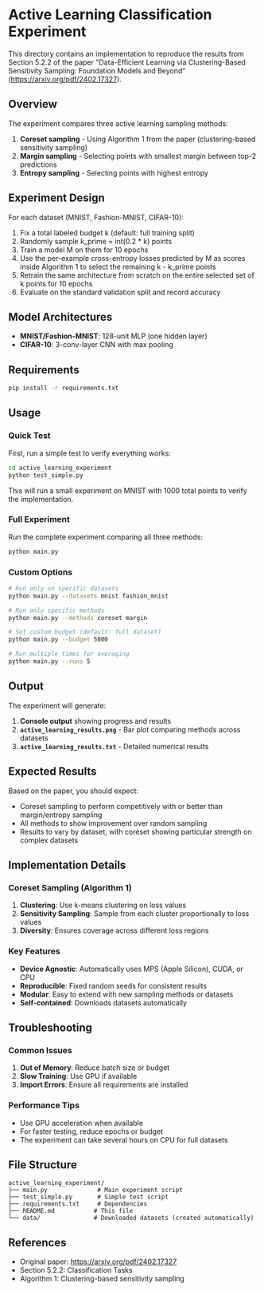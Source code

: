 # Active Learning Classification Experiment

This directory contains an implementation to reproduce the results from Section 5.2.2 of the paper "Data-Efficient Learning via Clustering-Based Sensitivity Sampling: Foundation Models and Beyond" (https://arxiv.org/pdf/2402.17327).

## Overview

The experiment compares three active learning sampling methods:
1. **Coreset sampling** - Using Algorithm 1 from the paper (clustering-based sensitivity sampling)
2. **Margin sampling** - Selecting points with smallest margin between top-2 predictions
3. **Entropy sampling** - Selecting points with highest entropy

## Experiment Design

For each dataset (MNIST, Fashion-MNIST, CIFAR-10):

1. Fix a total labeled budget k (default: full training split)
2. Randomly sample k_prime = int(0.2 * k) points
3. Train a model M on them for 10 epochs
4. Use the per-example cross-entropy losses predicted by M as scores inside Algorithm 1 to select the remaining k - k_prime points
5. Retrain the same architecture from scratch on the entire selected set of k points for 10 epochs
6. Evaluate on the standard validation split and record accuracy

## Model Architectures

- **MNIST/Fashion-MNIST**: 128-unit MLP (one hidden layer)
- **CIFAR-10**: 3-conv-layer CNN with max pooling

## Requirements

```bash
pip install -r requirements.txt
```

## Usage

### Quick Test

First, run a simple test to verify everything works:

```bash
cd active_learning_experiment
python test_simple.py
```

This will run a small experiment on MNIST with 1000 total points to verify the implementation.

### Full Experiment

Run the complete experiment comparing all three methods:

```bash
python main.py
```

### Custom Options

```bash
# Run only on specific datasets
python main.py --datasets mnist fashion_mnist

# Run only specific methods
python main.py --methods coreset margin

# Set custom budget (default: full dataset)
python main.py --budget 5000

# Run multiple times for averaging
python main.py --runs 5
```

## Output

The experiment will generate:
1. **Console output** showing progress and results
2. **`active_learning_results.png`** - Bar plot comparing methods across datasets
3. **`active_learning_results.txt`** - Detailed numerical results

## Expected Results

Based on the paper, you should expect:
- Coreset sampling to perform competitively with or better than margin/entropy sampling
- All methods to show improvement over random sampling
- Results to vary by dataset, with coreset showing particular strength on complex datasets

## Implementation Details

### Coreset Sampling (Algorithm 1)

1. **Clustering**: Use k-means clustering on loss values
2. **Sensitivity Sampling**: Sample from each cluster proportionally to loss values
3. **Diversity**: Ensures coverage across different loss regions

### Key Features

- **Device Agnostic**: Automatically uses MPS (Apple Silicon), CUDA, or CPU
- **Reproducible**: Fixed random seeds for consistent results
- **Modular**: Easy to extend with new sampling methods or datasets
- **Self-contained**: Downloads datasets automatically

## Troubleshooting

### Common Issues

1. **Out of Memory**: Reduce batch size or budget
2. **Slow Training**: Use GPU if available
3. **Import Errors**: Ensure all requirements are installed

### Performance Tips

- Use GPU acceleration when available
- For faster testing, reduce epochs or budget
- The experiment can take several hours on CPU for full datasets

## File Structure

```
active_learning_experiment/
├── main.py              # Main experiment script
├── test_simple.py       # Simple test script
├── requirements.txt     # Dependencies
├── README.md           # This file
└── data/               # Downloaded datasets (created automatically)
```

## References

- Original paper: https://arxiv.org/pdf/2402.17327
- Section 5.2.2: Classification Tasks
- Algorithm 1: Clustering-based sensitivity sampling 